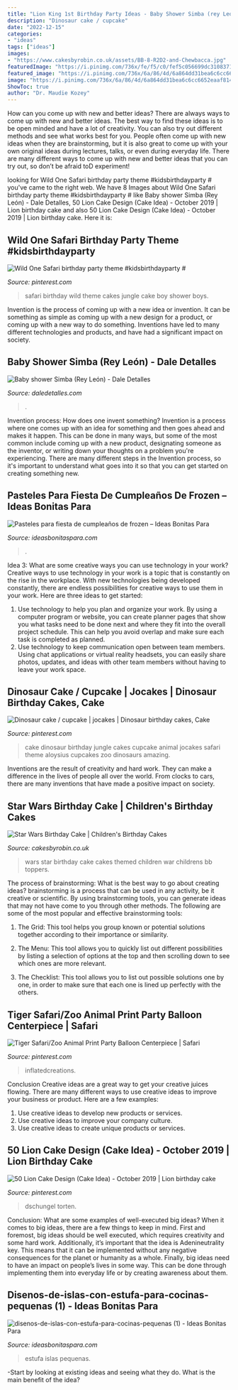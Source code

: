```yaml
---
title: "Lion King 1st Birthday Party Ideas - Baby Shower Simba (rey León)"
description: "Dinosaur cake / cupcake"
date: "2022-12-15"
categories:
- "ideas"
tags: ["ideas"]
images:
- "https://www.cakesbyrobin.co.uk/assets/BB-8-R2D2-and-Chewbacca.jpg"
featuredImage: "https://i.pinimg.com/736x/fe/f5/c0/fef5c056699dc3108371505a4a7e7d33.jpg"
featured_image: "https://i.pinimg.com/736x/6a/86/4d/6a864dd31bea6c6cc6652eaaf8147780.jpg"
image: "https://i.pinimg.com/736x/6a/86/4d/6a864dd31bea6c6cc6652eaaf8147780.jpg"
ShowToc: true
author: "Dr. Maudie Kozey"
---
```



How can you come up with new and better ideas?
There are always ways to come up with new and better ideas. The best way to find these ideas is to be open minded and have a lot of creativity. You can also try out different methods and see what works best for you. People often come up with new ideas when they are brainstorming, but it is also great to come up with your own original ideas during lectures, talks, or even during everyday life. There are many different ways to come up with new and better ideas that you can try out, so don’t be afraid toD experiment!

	

		
looking for Wild One Safari birthday party theme #kidsbirthdayparty # you've came to the right web. We have 8 Images about Wild One Safari birthday party theme #kidsbirthdayparty # like Baby shower Simba (Rey León) - Dale Detalles, 50 Lion Cake Design (Cake Idea) - October 2019 | Lion birthday cake and also 50 Lion Cake Design (Cake Idea) - October 2019 | Lion birthday cake. Here it is:
		
    
## Wild One Safari Birthday Party Theme #kidsbirthdayparty #

<img loading=lazy src="https://i.pinimg.com/736x/6a/86/4d/6a864dd31bea6c6cc6652eaaf8147780.jpg" onerror="this.onerror=null;this.src='https://tse1.mm.bing.net/th?id=OIP.JlZTmCQhZpsbfVDSESpwVAHaJ3&amp;pid=15.1';" alt="Wild One Safari birthday party theme #kidsbirthdayparty #">

_Source: pinterest.com_

>safari birthday wild theme cakes jungle cake boy shower boys. 

	

Invention is the process of coming up with a new idea or invention. It can be something as simple as coming up with a new design for a product, or coming up with a new way to do something. Inventions have led to many different technologies and products, and have had a significant impact on society.

    
## Baby Shower Simba (Rey León) - Dale Detalles

<img loading=lazy src="https://i0.wp.com/www.daledetalles.com/wp-content/uploads/2016/07/baby-shower-simba4.jpg" onerror="this.onerror=null;this.src='https://tse2.mm.bing.net/th?id=OIP.HZ-8LaHvDd-k4_XEyda1hwHaLH&amp;pid=15.1';" alt="Baby shower Simba (Rey León) - Dale Detalles">

_Source: daledetalles.com_

>. 

	

Invention process: How does one invent something?
Invention is a process where one comes up with an idea for something and then goes ahead and makes it happen. This can be done in many ways, but some of the most common include coming up with a new product, designating someone as the inventor, or writing down your thoughts on a problem you're experiencing. There are many different steps in the Invention process, so it's important to understand what goes into it so that you can get started on creating something new.

    
## Pasteles Para Fiesta De Cumpleaños De Frozen – Ideas Bonitas Para

<img loading=lazy src="https://ideasbonitaspara.com/wp-content/uploads/2018/04/pasteles-para-fiesta-de-cumpleanos-de-frozen-2.jpg" onerror="this.onerror=null;this.src='https://tse4.mm.bing.net/th?id=OIP.FQYxnRxwtlDB158R7zGs9wAAAA&amp;pid=15.1';" alt="Pasteles para fiesta de cumpleaños de frozen – Ideas Bonitas Para">

_Source: ideasbonitaspara.com_

>. 

	

Idea 3: What are some creative ways you can use technology in your work?
Creative ways to use technology in your work is a topic that is constantly on the rise in the workplace. With new technologies being developed constantly, there are endless possibilities for creative ways to use them in your work. Here are three ideas to get started: 
1. Use technology to help you plan and organize your work. By using a computer program or website, you can create planner pages that show you what tasks need to be done next and where they fit into the overall project schedule. This can help you avoid overlap and make sure each task is completed as planned. 
2. Use technology to keep communication open between team members. Using chat applications or virtual reality headsets, you can easily share photos, updates, and ideas with other team members without having to leave your work space.

    
## Dinosaur Cake / Cupcake | Jocakes | Dinosaur Birthday Cakes, Cake

<img loading=lazy src="https://i.pinimg.com/originals/4d/55/3c/4d553c4c0874cc8d39367645e54f944e.jpg" onerror="this.onerror=null;this.src='https://tse1.mm.bing.net/th?id=OIP.jttxuWHBrF0lVsyR9ZI_NAHaKK&amp;pid=15.1';" alt="Dinosaur cake / cupcake | jocakes | Dinosaur birthday cakes, Cake">

_Source: pinterest.com_

>cake dinosaur birthday jungle cakes cupcake animal jocakes safari theme aloysius cupcakes zoo dinosaurs amazing. 

	

Inventions are the result of creativity and hard work. They can make a difference in the lives of people all over the world. From clocks to cars, there are many inventions that have made a positive impact on society.

    
## Star Wars Birthday Cake | Children&#039;s Birthday Cakes

<img loading=lazy src="https://www.cakesbyrobin.co.uk/assets/BB-8-R2D2-and-Chewbacca.jpg" onerror="this.onerror=null;this.src='https://tse2.mm.bing.net/th?id=OIP.pQImwL48RexweRZ--RG_GwHaID&amp;pid=15.1';" alt="Star Wars Birthday Cake | Children&#039;s Birthday Cakes">

_Source: cakesbyrobin.co.uk_

>wars star birthday cake cakes themed children war childrens bb toppers. 

	

The process of brainstorming: What is the best way to go about creating ideas?
brainstorming is a process that can be used in any activity, be it creative or scientific. By using brainstorming tools, you can generate ideas that may not have come to you through other methods. The following are some of the most popular and effective brainstorming tools:
1. The Grid: This tool helps you group known or potential solutions together according to their importance or similarity.

2. The Menu: This tool allows you to quickly list out different possibilities by listing a selection of options at the top and then scrolling down to see which ones are more relevant.

3. The Checklist: This tool allows you to list out possible solutions one by one, in order to make sure that each one is lined up perfectly with the others.

    
## Tiger Safari/Zoo Animal Print Party Balloon Centerpiece | Safari

<img loading=lazy src="https://i.pinimg.com/736x/45/e8/0e/45e80eb130f2a7aafab266051e88ca54.jpg" onerror="this.onerror=null;this.src='https://tse1.mm.bing.net/th?id=OIP.Mki2vyM2nWCVwKPMOsFAGwHaMV&amp;pid=15.1';" alt="Tiger Safari/Zoo Animal Print Party Balloon Centerpiece | Safari">

_Source: pinterest.com_

>inflatedcreations. 

	

Conclusion
Creative ideas are a great way to get your creative juices flowing. There are many different ways to use creative ideas to improve your business or product. Here are a few examples:
1. Use creative ideas to develop new products or services.
2. Use creative ideas to improve your company culture.
3. Use creative ideas to create unique products or services.

    
## 50 Lion Cake Design (Cake Idea) - October 2019 | Lion Birthday Cake

<img loading=lazy src="https://i.pinimg.com/736x/fe/f5/c0/fef5c056699dc3108371505a4a7e7d33.jpg" onerror="this.onerror=null;this.src='https://tse2.mm.bing.net/th?id=OIP.xRrwQZtFAV5hkYq_u8tWwwHaHa&amp;pid=15.1';" alt="50 Lion Cake Design (Cake Idea) - October 2019 | Lion birthday cake">

_Source: pinterest.com_

>dschungel torten. 

	

Conclusion: What are some examples of well-executed big ideas?
When it comes to big ideas, there are a few things to keep in mind. First and foremost, big ideas should be well executed, which requires creativity and some hard work. Additionally, it’s important that the idea is Adenineutrality key. This means that it can be implemented without any negative consequences for the planet or humanity as a whole. Finally, big ideas need to have an impact on people’s lives in some way. This can be done through implementing them into everyday life or by creating awareness about them.

    
## Disenos-de-islas-con-estufa-para-cocinas-pequenas (1) - Ideas Bonitas Para

<img loading=lazy src="https://ideasbonitaspara.com/wp-content/uploads/2021/07/disenos-de-islas-con-estufa-para-cocinas-pequenas-1.jpg" onerror="this.onerror=null;this.src='https://tse3.mm.bing.net/th?id=OIP.a7erFGVQP8vD7SV98CuWcAHaJ4&amp;pid=15.1';" alt="disenos-de-islas-con-estufa-para-cocinas-pequenas (1) - Ideas Bonitas Para">

_Source: ideasbonitaspara.com_

>estufa islas pequenas. 

	

-Start by looking at existing ideas and seeing what they do. What is the main benefit of the idea? 

